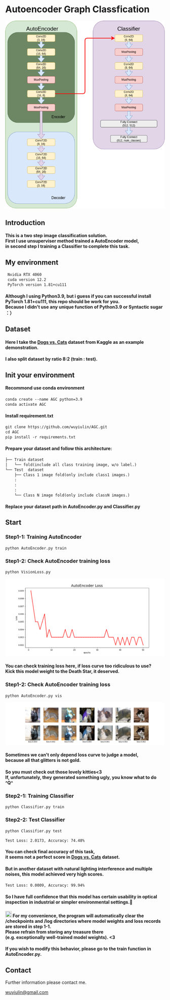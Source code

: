 # Autoencoder Graph Classfication

![image](https://raw.githubusercontent.com/wuyiulin/AGC/main/img/AGC_model.png)

## Introduction

#### This is a two step image classification solution.<br/> First I use unsuperviser method trained a AutoEncoder model,<br/>in second step I training a Classifier to complete this task.

## My environment
```bash=
 Nvidia RTX 4060
 cuda version 12.2
 PyTorch version 1.81+cu111
```
#### Although I using Python3.9, but i guess if you can successful install PyTorch 1.81+cu111, this repo should be work for you.</br>Because I didn't use any unique function of Python3.9 or Syntactic sugar ：）

## Dataset

#### Here I take the [Dogs vs. Cats](https://www.kaggle.com/competitions/dogs-vs-cats-redux-kernels-edition/overview) dataset from Kaggle as an example demonstration.

#### I also split dataset by ratio 8:2 (train : test).

## Init your environment

#### Recommond use conda environment
```bash=
conda create --name AGC python=3.9
conda activate AGC
```
#### Install requirement.txt
```bash=
git clone https://github.com/wuyiulin/AGC.git
cd AGC
pip install -r requirements.txt
```

#### Prepare your dataset and follow this architecture:

```bash=
├── Train dataset 
│   └── fold(include all class training image, w/o label.)
└── Test  dataset
    ├── Class 1 image fold(only include class1 images.)
    :
    :
    :
    └── Class N image fold(only include classN images.)

```

#### Replace your dataset path in AutoEncoder.py and Classifier.py


## Start
### Step1-1: Training AutoEncoder
```bash=
python AutoEncoder.py train
```
### Step1-2: Check AutoEncoder training loss
```bash=
python VisionLoss.py
```
![image](https://raw.githubusercontent.com/wuyiulin/AGC/main/img/AutoEncoder%20Loss.png)

#### You can check training loss here, if loss curve too ridiculous to use?</br>Kick this model weight to the Death Star, it deserved.

### Step1-2: Check AutoEncoder training loss
```bash=
python AutoEncoder.py vis
```
![image](https://raw.githubusercontent.com/wuyiulin/AGC/main/img/CatandDog.png)

#### Sometimes we can't only depend loss curve to judge a model,</br>because all that glitters is not gold.

#### So you must check out those lovely kitties<3</br>If, unfortunately, they generated something ugly, you know what to do ^Q^

### Step2-1: Training Classifier
```bash=
python Classifier.py train
```

### Step2-2: Test Classifier
```bash=
python Classifier.py test
```

```bash=
Test Loss: 2.0173, Accuracy: 74.48%
```

#### You can check final accuracy of this task,</br>it seems not a perfect score in [Dogs vs. Cats](https://www.kaggle.com/competitions/dogs-vs-cats-redux-kernels-edition/overview) dataset.
#### But in another dataset with natural lighting interference and multiple noises, this model achieved very high scores.

```bash=
Test Loss: 0.0009, Accuracy: 99.94%
```

#### So I have full confidence that this model has certain usability in optical inspection in industrial or simpler environmental settings.&#x1F624;

#### <img src="https://pic.sopili.net/pub/emoji/twitter/2/72x72/26a0.png" width=20 height=20> For my convenience, the program will automatically clear the /checkpoints and /log directories where model weights and loss records are stored in step 1-1.</br> Please refrain from storing any treasure there </br>(e.g. exceptionally well-trained model weights). <3 

#### If you wish to modify this behavior, please go to the train function in AutoEncoder.py.

## Contact
Further information please contact me.

wuyiulin@gmail.com